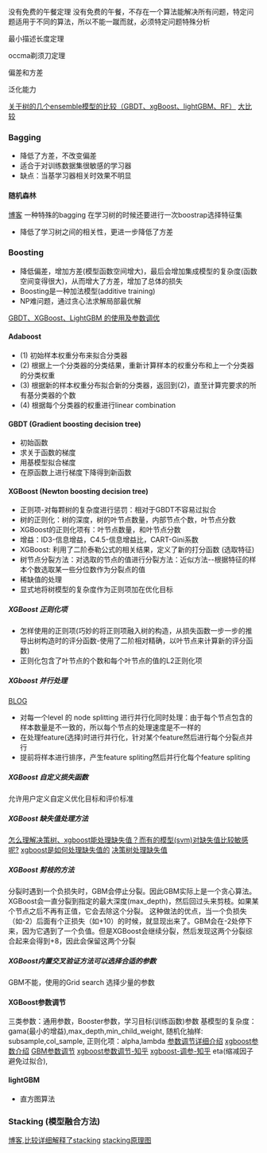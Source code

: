 没有免费的午餐定理
没有免费的午餐，不存在一个算法能解决所有问题，特定问题适用于不同的算法，所以不能一蹴而就，必须特定问题特殊分析

最小描述长度定理

occma剃须刀定理

偏差和方差

泛化能力

[关于树的几个ensemble模型的比较（GBDT、xgBoost、lightGBM、RF）](https://blog.csdn.net/xwd18280820053/article/details/68927422)
[大比较](https://www.cnblogs.com/infaraway/p/7890558.html)

### Bagging
- 降低了方差，不改变偏差
- 适合于对训练数据集很敏感的学习器
- 缺点：当基学习器相关时效果不明显

#### 随机森林
[博客](https://zhuanlan.zhihu.com/p/22097796)
一种特殊的bagging
在学习树的时候还要进行一次boostrap选择特征集
- 降低了学习树之间的相关性，更进一步降低了方差


### Boosting
- 降低偏差，增加方差(模型函数空间增大)，最后会增加集成模型的复杂度(函数空间变得很大)，从而增大了方差，增加了总体的损失
- Boosting是一种加法模型(additive training)
- NP难问题，通过贪心法求解局部最优解

[GBDT、XGBoost、LightGBM 的使用及参数调优](https://zhuanlan.zhihu.com/p/33700459)

#### Adaboost
- (1) 初始样本权重分布来拟合分类器
- (2) 根据上一个分类器的分类结果，重新计算样本的权重分布和上一个分类器的分类权重
- (3) 根据新的样本权重分布拟合新的分类器，返回到(2)，直至计算完要求的所有基分类器的个数
- (4) 根据每个分类器的权重进行linear combination

#### GBDT (Gradient boosting decision tree)
- 初始函数
- 求关于函数的梯度
- 用基模型拟合梯度
- 在原函数上进行梯度下降得到新函数

#### XGBoost (Newton boosting decision tree)
- 正则项-对每颗树的复杂度进行惩罚：相对于GBDT不容易过拟合
- 树的正则化：树的深度，树的叶节点数量，内部节点个数，叶节点分数
- XGBoost的正则化项有：叶节点数量，和叶节点分数
- 增益：ID3-信息增益，C4.5-信息增益比，CART-Gini系数
- XGBoost: 利用了二阶泰勒公式的相关结果，定义了新的打分函数 (选取特征)
- 树节点分裂方法：对选取的节点的值进行分裂方法：近似方法--根据特征的样本个数选取某一些分位数作为分裂点的值
- 稀缺值的处理
- 显式地将树模型的复杂度作为正则项加在优化目标
##### XGBoost 正则化项
- 怎样使用的正则项(巧妙的将正则项融入树的构造，从损失函数一步一步的推导出树构造时的评分函数-使用了二阶相对精确，以叶节点来计算新的评分函数)
- 正则化包含了叶节点的个数和每个叶节点的值的L2正则化项
##### XGboost 并行处理
[BLOG](http://zhanpengfang.github.io/418home.html)
- 对每一个level 的 node splitting 进行并行化同时处理：由于每个节点包含的样本数量是不一致的，所以每个节点的处理速度是不一样的
- 在处理feature(选择)时进行并行化，针对某个feature然后进行每个分裂点并行
- 提前将样本进行排序，产生feature spliting然后并行化每个feature spliting

##### XGBoost 自定义损失函数
允许用户定义自定义优化目标和评价标准

##### XGBoost 缺失值处理方法
[怎么理解决策树、xgboost能处理缺失值？而有的模型(svm)对缺失值比较敏感呢?](https://www.zhihu.com/question/58230411)
[xgboost是如何处理缺失值的](https://www.jianshu.com/p/a9f49e08be86)
[决策树处理缺失值](https://blog.csdn.net/u012328159/article/details/79413610)

##### XGBoost 剪枝的方法
分裂时遇到一个负损失时，GBM会停止分裂。因此GBM实际上是一个贪心算法。
XGBoost会一直分裂到指定的最大深度(max_depth)，然后回过头来剪枝。如果某个节点之后不再有正值，它会去除这个分裂。
这种做法的优点，当一个负损失（如-2）后面有个正损失（如+10）的时候，就显现出来了。GBM会在-2处停下来，因为它遇到了一个负值。但是XGBoost会继续分裂，然后发现这两个分裂综合起来会得到+8，因此会保留这两个分裂

##### XGBoost内置交叉验证方法可以选择合适的参数
GBM不能，使用的Grid search 选择少量的参数

#### XGBoost参数调节
三类参数：通用参数，Booster参数，学习目标(训练函数)参数
基模型的复杂度：gama(最小的增益),max_depth,min_child_weight,
随机化抽样: subsample,col_sample,
正则化项：alpha,lambda
[参数调节详细介绍](https://blog.csdn.net/han_xiaoyang/article/details/52665396)
[xgboost参数介绍](https://blog.csdn.net/zc02051126/article/details/46711047)
[GBM参数调节](https://blog.csdn.net/han_xiaoyang/article/details/52663170)
[xgboost参数调节-知乎](https://zhuanlan.zhihu.com/p/52501965)
[xgboost-调参-知乎](https://zhuanlan.zhihu.com/p/35061092)
eta(缩减因子 避免过拟合),

#### lightGBM
- 直方图算法


### Stacking (模型融合方法)
[博客,比较详细解释了stacking](https://blog.csdn.net/maqunfi/article/details/82220115)
[stacking原理图](https://blog.csdn.net/zkx1949/article/details/83273914)

